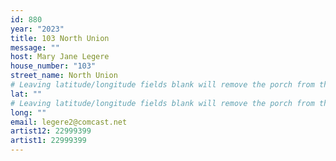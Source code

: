 ```yaml
---
id: 880
year: "2023"
title: 103 North Union
message: ""
host: Mary Jane Legere
house_number: "103"
street_name: North Union
# Leaving latitude/longitude fields blank will remove the porch from the Porchfest map.
lat: ""
# Leaving latitude/longitude fields blank will remove the porch from the Porchfest map.
long: ""
email: legere2@comcast.net
artist12: 22999399
artist1: 22999399
---
```


